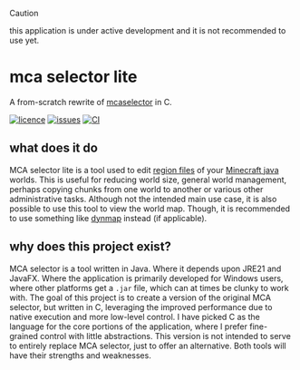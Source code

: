 > [!CAUTION]
> this application is under active development and it is not recommended to use yet.

# mca selector lite
A from-scratch rewrite of [mcaselector](https://github.com/Querz/mcaselector) in C.

[![licence](https://img.shields.io/github/license/thepigeongenerator/mcaselector-lite.svg)](https://github.com/thepigeongenerator/mcaselector-lite/blob/main/LICENSE)
[![issues](https://img.shields.io/github/issues/thepigeongenerator/mcaselector-lite.svg)](https://github.com/thepigeongenerator/mcaselector-lite/issues/)
[![CI](https://github.com/thepigeongenerator/mcaselector-lite/actions/workflows/ci.yaml/badge.svg)](https://github.com/thepigeongenerator/mcaselector-lite/actions/workflows/ci.yaml)

## what does it do
MCA selector lite is a tool used to edit [region files](https://minecraft.wiki/w/Region_file_format) of your [Minecraft java](https://minecraft.wiki/w/Java_Edition) worlds.
This is useful for reducing world size, general world management, perhaps copying chunks from one world to another or various other administrative tasks.
Although not the intended main use case, it is also possible to use this tool to view the world map. Though, it is recommended to use something like [dynmap](https://dynmap.wiki.gg/wiki/Home) instead (if applicable).

## why does this project exist?
MCA selector is a tool written in Java. Where it depends upon JRE21 and JavaFX. Where the application is primarily developed for Windows users, where other platforms get a `.jar` file, which can at times be clunky to work with.
The goal of this project is to create a version of the original MCA selector, but written in C, leveraging the improved performance due to native execution and more low-level control.
I have picked C as the language for the core portions of the application, where I prefer fine-grained control with little abstractions.
This version is not intended to serve to entirely replace MCA selector, just to offer an alternative. Both tools will have their strengths and weaknesses.
